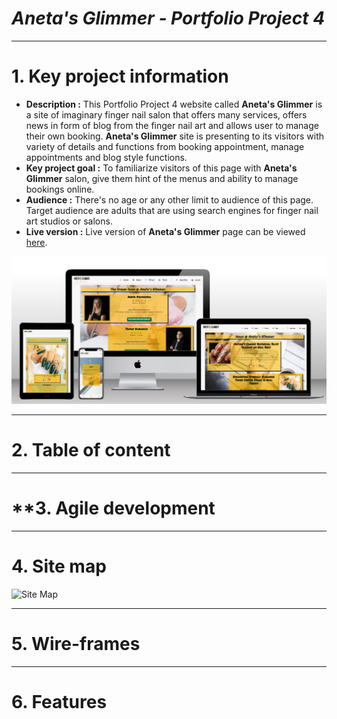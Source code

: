 # ***Aneta's Glimmer - Portfolio Project 4***
---
# **1. Key project information**

- **Description :** This Portfolio Project 4 website called **Aneta's Glimmer** is a site of imaginary finger nail salon that offers many services, offers news in form of blog from the finger nail art and allows user to manage their own booking. **Aneta's Glimmer** site is presenting to its visitors with variety of details and functions from booking appointment, manage appointments and blog style functions.
- **Key project goal :** To familiarize visitors of this page with **Aneta's Glimmer** salon, give them hint of the menus and ability to manage bookings online.
- **Audience :** There's no age or any other limit to audience of this page. Target audience are adults that are using search engines for finger nail art studios or salons.
- **Live version :** Live version of **Aneta's Glimmer** page can be viewed [here](https://anetas-glimmer-05b4a3ceb113.herokuapp.com/).

![Mockup](/docs/mockup.png)

---

# **2. Table of content**

---

# **3. Agile development

---

# **4. Site map**

![Site Map](/docs/site-map.png)

---

# **5. Wire-frames**

---

# **6. Features**